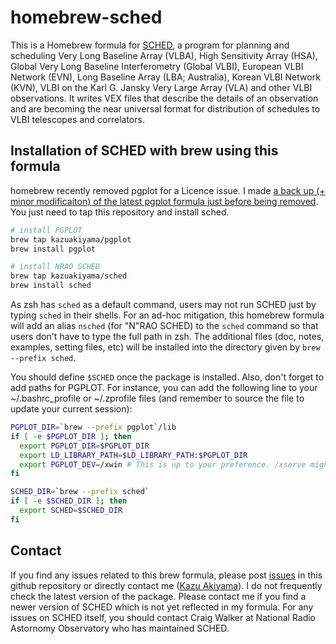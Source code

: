 # homebrew-sched
This is a Homebrew formula for [SCHED](https://www.aoc.nrao.edu/software/sched/index.html), a program for planning and scheduling Very Long Baseline Array (VLBA), High Sensitivity Array (HSA), Global Very Long Baseline Interferometry (Global VLBI), European VLBI Network (EVN), Long Baseline Array (LBA; Australia), Korean VLBI Network (KVN), VLBI on the Karl G. Jansky Very Large Array (VLA) and other VLBI observations. It writes VEX files that describe the details of an observation and are becoming the near universal format for distribution of schedules to VLBI telescopes and correlators.

## Installation of SCHED with brew using this formula
homebrew recently removed pgplot for a Licence issue. 
I made [a back up (+ minor modificaiton) of the latest pgplot formula just before being removed](https://github.com/kazuakiyama/homebrew-pgplot).
You just need to tap this repository and install sched.

```bash
# install PGPLOT
brew tap kazuakiyama/pgplot
brew install pgplot

# install NRAO SCHED
brew tap kazuakiyama/sched
brew install sched
```

As zsh has `sched` as a default command, users may not run SCHED just by typing `sched` in their shells.
For an ad-hoc mitigation, this homebrew formula will add an alias `nsched` (for "N"RAO SCHED) to the `sched` command so that users don't have to type the full path in zsh. 
The additional files (doc, notes, examples, setting files, etc) will be installed into the directory given by `brew --prefix sched`. 

You should define `$SCHED` once the package is installed. Also, don't forget to add paths for PGPLOT.
For instance, you can add the following line to your ~/.bashrc_profile or ~/.zprofile files (and remember to source the file to update your current session):

```bash
PGPLOT_DIR=`brew --prefix pgplot`/lib
if [ -e $PGPLOT_DIR ]; then
  export PGPLOT_DIR=$PGPLOT_DIR
  export LD_LIBRARY_PATH=$LD_LIBRARY_PATH:$PGPLOT_DIR
  export PGPLOT_DEV=/xwin # This is up to your preference. /xserve might be your choise.
fi

SCHED_DIR=`brew --prefix sched`
if [ -e $SCHED_DIR ]; then
  export SCHED=$SCHED_DIR
fi
```

## Contact
If you find any issues related to this brew formula, please post [issues](https://github.com/kazuakiyama/homebrew-sched/issues) in this github repository
or directly contact me ([Kazu Akiyama](https://sites.mit.edu/kazuakiyama)). I do not frequently check the latest version of the package. Please contact me if you find a newer version of SCHED which is not yet reflected in my formula.
For any issues on SCHED itself, you should contact Craig Walker at National Radio Astornomy Observatory who has maintained SCHED.
